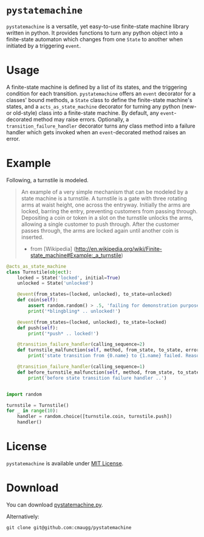 # `pystatemachine`

`pystatemachine` is a versatile, yet easy-to-use finite-state machine library written in python. It provides functions
to turn any python object into a finite-state automaton which changes from one `State` to another when initiated by a
triggering `event`.

Usage
=====

A finite-state machine is defined by a list of its states, and the triggering condition for each transition.
`pystatemachine` offers an `event` decorator for a classes' bound methods, a `State` class to define the
finite-state machine's states, and a `acts_as_state_machine` decorator for turning any python (new- or old-style)
class into a finite-state machine. By default, any `event`-decorated method may raise errors. Optionally, a
`transition_failure_handler` decorator turns any class method into a failure handler which gets invoked when
an `event`-decorated method raises an error.

Example
=======

Following, a turnstile is modeled.

> An example of a very simple mechanism that can be modeled by a state machine is a turnstile. A turnstile is a
> gate with three rotating arms at waist height, one across the entryway. Initially the arms are locked, barring the
> entry, preventing customers from passing through. Depositing a coin or token in a slot on the turnstile unlocks the
> arms, allowing a single customer to push through. After the customer passes through, the arms are locked again
> until another coin is inserted.
> - from [Wikipedia] (http://en.wikipedia.org/wiki/Finite-state_machine#Example:_a_turnstile)

```python
@acts_as_state_machine
class Turnstile(object):
    locked = State('locked', initial=True)
    unlocked = State('unlocked')

    @event(from_states=(locked, unlocked), to_state=unlocked)
    def coin(self):
        assert random.random() > .5, 'failing for demonstration purposes, only ..'
        print('*blingbling* .. unlocked!')

    @event(from_states=(locked, unlocked), to_state=locked)
    def push(self):
        print('*push* .. locked!')

    @transition_failure_handler(calling_sequence=2)
    def turnstile_malfunction(self, method, from_state, to_state, error):
        print('state transition from {0.name} to {1.name} failed. Reason: {2}'.format(from_state, to_state, error))

    @transition_failure_handler(calling_sequence=1)
    def before_turnstile_malfunction(self, method, from_state, to_state, error):
        print('before state transition failure handler ..')


import random

turnstile = Turnstile()
for _ in range(10):
    handler = random.choice([turnstile.coin, turnstile.push])
    handler()
```

License
=======

`pystatemachine` is available under [MIT License](https://github.com/cmaugg/pystatemachine/raw/master/LICENSE.txt).

Download
========

You can download [pystatemachine.py](https://github.com/cmaugg/pystatemachine/raw/master/pystatemachine.py).

Alternatively:

    git clone git@github.com:cmaugg/pystatemachine